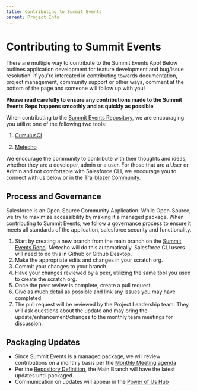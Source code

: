 ```yaml
---
title: Contributing to Summit Events
parent: Project Info
---
```


# Contributing to Summit Events

There are multiple way to contribute to the Summit Events App!  Below outlines application development for feature development and bug/issue resolution. If you're intereated in contributing towards documentation, project management, community support or other ways, comment at the bottom of the page and someone will follow up with you!

**Please read carefully to ensure any contributions made to the Summit Events Repo happens smoothly and as quickly as possible**

When contributing to the [Summit Events Repository](https://github.com/SFDO-Community/Summit-Events-App), we are encouraging you utilize one of the following two tools:

1. [CumulusCI](https://cumulusci.readthedocs.io/en/latest/get-started.html#work-on-an-existing-cumulusci-project)

2. [Metecho](https://sfdo-community-sprints.github.io/summit-events-app-documentation/docs/project-info/metecho/) 

We encourage the community to contribute with their thoughts and ideas, whether they are a developer, admin or a user.  For those that are a User or Admin and not comfortable with Salesforce CLI, we encourage you to connect with us below or in the [Trailblazer Community](https://trailhead.salesforce.com/trailblazer-community/groups/0F94S000000kHi2SAE?tab=discussion&sort=LAST_MODIFIED_DATE_DESC).

## Process and Governance

Salesforce is an Open-Source Community Application. While Open-Source, we try to maximize accessibility by making it a managed package.  When contributing to Summit Events, we follow a governance process to ensure it meets all standards of the application, salesforce security and functionality.

1. Start by creating a new branch from the main branch on the [Summit Events Repo](https://github.com/SFDO-Community/Summit-Events-App). Metecho will do this automatically. Salesforce CLI users will need to do this in Github or Github Desktop.
2. Make the appropriate edits and changes in your scratch org.
3. Commit your changes to your branch.
4. Have your changes reviewed by a peer, utilizing the same tool you used to create the scratch org.
5. Once the peer review is complete, create a pull request.
6. Give as much detail as possible and link any issues you may have completed.
7. The pull request will be reviewed by the Project Leadership team.  They will ask questions about the update and may bring the update/enhancement/changes to the monthly team meetings for discussion.

## Packaging Updates
* Since Summit Events is a managed package, we will review contributions on a monthly basis per the [Monthly Meeting agenda](https://sfdo-community-sprints.github.io/summit-events-app-documentation/docs/project-info/process-repo-definition/monthly-meetings/)
* Per the [Repository Definition](https://sfdo-community-sprints.github.io/summit-events-app-documentation/docs/project-info/process-repo-definition/repository-definitions/#summit-events-repo), the Main Branch will have the latest updates until packaged.
* Communication on updates will appear in the [Power of Us Hub](https://trailhead.salesforce.com/trailblazer-community/groups/0F94S000000kHi2SAE?tab=discussion&sort=LAST_MODIFIED_DATE_DESC)

